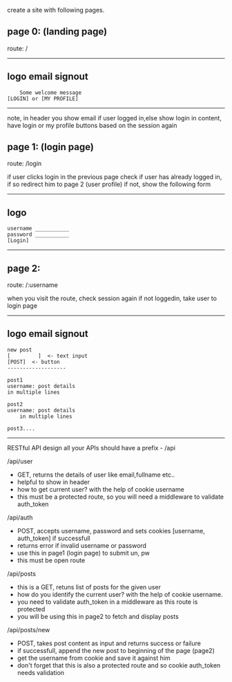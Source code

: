 create a site with following pages.

## page 0: (landing page)

route: /

-------------------------------------
logo                    email signout
-------------------------------------

        Some welcome message
	[LOGIN] or [MY PROFILE]

-------------------------------------

note, in header you show email if user logged in,else show login
in content, have login or my profile buttons based on the session again


## page 1: (login page)

route: /login

if user clicks login in the previous page
check if user has already logged in, if so redirect him to page 2 (user profile)
if not, show the following form

-------------------------------------
logo			
-------------------------------------

	username ___________
	password ___________
	[Login]

-------------------------------------

## page 2:

route: /:username

when you visit the route, check session again
if not loggedin, take user to login page

-------------------------------------
logo			email signout
-------------------------------------

	new post
	[		  ]  <- text input
	[POST]  <- button
	-------------------

	post1
	username: post details
	in multiple lines

	post2
	username: post details
        in multiple lines

	post3....

-------------------------------------


RESTful API design
all your APIs should have a prefix - /api

/api/user
  - GET, returns the details of user like email,fullname etc..
  - helpful to show in header
  - how to get current user? with the help of cookie username
  - this must be a protected route, so you will need a middleware to validate auth_token

/api/auth
  - POST, accepts username, password and sets cookies [username, auth_token] if successfull
  - returns error if invalid username or password
  - use this in page1 (login page) to submit un, pw
  - this must be open route

/api/posts
  - this is a GET, retuns list of posts for the given user
  - how do you identify the current user? with the help of cookie username.
  - you need to validate auth_token in a middleware as this route is protected
  - you will be using this in page2 to fetch and display posts

/api/posts/new
  - POST, takes post content as input and returns success or failure
  - if successfull, append the new post to beginning of the page (page2)
  - get the username from cookie and save it against him
  - don't forget that this is also a protected route and so cookie auth_token needs validation

